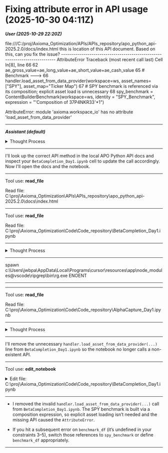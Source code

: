<!-- Generated by SpecStory -->

<!-- cursor Session fd3c82c5-0959-477d-987d-1a3c73058edb (2025-10-30 04:11Z) -->

# Fixing attribute error in API usage (2025-10-30 04:11Z)

_**User (2025-10-29 22:20Z)**_

file:///C:/proj/Axioma_Optimization/APIs/APIs_repository/apo_python_api-2025.2.0/docs/index.html  this is location of this API document. Based on this, can you fix the issue? ---------------------------------------------------------------------------
AttributeError                            Traceback (most recent call last)
Cell In[8], line 66
     62 ae_gross_value=ae_long_value+ae_short_value+ae_cash_value
     65 # Benchmark
---> 66 handler.load_asset_from_data_provider(workspace=ws, asset_names=["SPY"], asset_map="Ticker Map")
     67 # SPY benchmark is referenced via its composition; explicit asset load is unnecessary
     68 spy_benchmark = ContentBuilderBenchmark(workspace=ws, identity = "SPY_Benchmark", expression = "'Composition of 37P4NKR33'*1")

AttributeError: module 'axioma.workspace_io' has no attribute 'load_asset_from_data_provider'

---

_**Assistant (default)**_

<think><details><summary>Thought Process</summary>**Executing tasks in parallel**

I’m planning to use `todo_write` to set up a couple of tasks. First, I'll add a status update sentence, and then I'll run parallel reads on the docs in HTML format, the notebook file, and possibly AlphaCapture_Day1 too. This will involve calling `read_file` for both, and it seems like using `multi_tool_use.parallel` is the way to go. Let’s get started on that!</details></think>

---

I'll look up the correct API method in the local APO Python API docs and inspect your `BetaCompletion_Day1.ipynb` cell to update the call accordingly. Now I'll open the docs and the notebook.

---

Tool use: **read_file**

Read file: C:\proj\Axioma_Optimization\APIs\APIs_repository\apo_python_api-2025.2.0\docs\index.html

---

Tool use: **read_file**

Read file: C:\proj\Axioma_Optimization\Code\Code_repository\BetaCompletion_Day1.ipynb

---

<think><details><summary>Thought Process</summary>**Searching for correct function**

I’ve looked at the notebook content and spotted the failing line. Now, I need to identify the right function for loading assets from the data provider in the Axioma workspace API. The `axioma.workspace_io` module is imported, but it seems to be missing `load_asset_from_data_provider`. Perhaps the correct method is `load_assets_from_data_provider`? Or could it be a different module? I’ll check the documentation's index.html for "load_asset" or "workspace_io" to clarify.</details></think>

---

spawn c:\Users\jwbpa\AppData\Local\Programs\cursor\resources\app\node_modules\@vscode\ripgrep\bin\rg.exe ENOENT

---



---

Tool use: **read_file**

Read file: C:\proj\Axioma_Optimization\Code\Code_repository\AlphaCapture_Day1.ipynb

---

<think><details><summary>Thought Process</summary>**Fixing asset load in BetaCompletion**

In AlphaCapture, they don't use `handler.load_asset_from_data_provider`, so maybe for BetaCompletion, I can remove loading the SPY asset and just use the benchmark through a composition expression. The comment implies that explicit asset loading isn't necessary, so deleting that line could fix the error. They set `spy_benchmark` using a composition ID, which seems independent. I'll also edit the notebook to remove the line and address references to `benchmark_df`, which could be an oversight.
**Editing notebook cell**

I'm planning to use `edit_notebook` on cell 2. First, I'll create an `old_string` that includes the surrounding lines and replace it with the same block but without the handler call. I need to craft it precisely as shown. After making this edit, I'll consider whether we need to run lints — it seems that’s not necessary right now. I'll provide a status update and summary to keep everything clear before proceeding with the `edit_notebook`.</details></think>

---

I'll remove the unnecessary `handler.load_asset_from_data_provider(...)` line from `BetaCompletion_Day1.ipynb` so the notebook no longer calls a non-existent API.

---

Tool use: **edit_notebook**


<details><summary>Edit file: C:\proj\Axioma_Optimization\Code\Code_repository\BetaCompletion_Day1.ipynb</summary>

**Chunk 1**
Lines added: undefined, lines removed: 1

```diff
@@ -64,5 +64,4 @@
  
  # Benchmark
- handler.load_asset_from_data_provider(workspace=ws, asset_names=["SPY"], asset_map="Ticker Map")
  # SPY benchmark is referenced via its composition; explicit asset load is unnecessary
  spy_benchmark = ContentBuilderBenchmark(workspace=ws, identity = "SPY_Benchmark", expression = "'Composition of 37P4NKR33'*1")
```

</details>

---

- I removed the invalid `handler.load_asset_from_data_provider(...)` call from `BetaCompletion_Day1.ipynb`. The SPY benchmark is built via a composition expression, so explicit asset loading isn’t needed and the missing API caused the `AttributeError`.

- If you hit a subsequent error on `benchmark_df` (it’s undefined in your constraints 3–5), switch those references to `spy_benchmark` or define `benchmark_df` appropriately.

---

